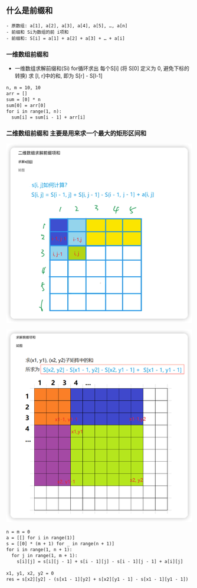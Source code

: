 ## 什么是前缀和
    - 原数组: a[1], a[2], a[3], a[4], a[5], …, a[n]
    - 前缀和 Si为数组的前 i项和
    - 前缀和: S[i] = a[1] + a[2] + a[3] + … + a[i]

### 一维数组前缀和

- 一维数组求解前缀和(Si)
  for循环求出 每个S[i] (将 S[0] 定义为 0, 避免下标的转换)
  求 [l, r]中的和, 即为 S[r] - S[l-1]

```python3
n, m = 10, 10
arr = []
sum = [0] * n
sum[0] = arr[0]
for i in range(1, n):
  sum[i] = sum[i - 1] + arr[i]
```

### 二维数组前缀和 主要是用来求一个最大的矩形区间和

![img_1.png](img_1.png)

![img.png](img.png)

```python3
n = m = 0
a = [[] for i in range(1)]
s = [[0] * (m + 1) for _ in range(n + 1)]
for i in range(1, n + 1):
  for j in range(1, m + 1):
    s[i][j] = s[i][j - 1] + s[i - 1][j] - s[i - 1][j - 1] + a[i][j]

x1, y1, x2, y2 = 0
res = s[x2][y2] - (s[x1 - 1][y2] + s[x2][y1 - 1] - s[x1 - 1][y1 - 1])
```